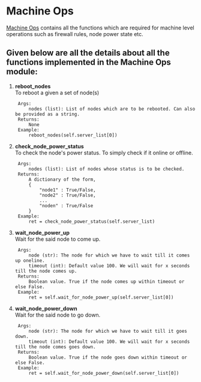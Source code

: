 # Machine Ops

[Machine Ops](../../../common/ops/support/machine_ops.py) contains all the functions which are required for machine level operations such as firewall rules, node power state etc.

## Given below are all the details about all the functions implemented in the Machine Ops module:

1) **reboot_nodes**<br>
        To reboot a given a set of node(s)

        Args:
            nodes (list): List of nodes which are to be rebooted. Can also be provided as a string.
        Returns:
            None
        Example:
            reboot_nodes(self.server_list[0])

2) **check_node_power_status**<br>
        To check the node's power status. To simply check if it online or offline.

        Args:
            nodes (list): List of nodes whose status is to be checked.
        Returns:
            A dictionary of the form,
            {
                "node1" : True/False,
                "node2" : True/False,
                ...
                "noden" : True/False
            }
        Example:
            ret = check_node_power_status(self.server_list)

3) **wait_node_power_up**<br>
        Wait for the said node to come up.

        Args:
            node (str): The node for which we have to wait till it comes up oneline.
            timeout (int): Default value 100. We will wait for x seconds till the node comes up.
        Returns:
        	Boolean value. True if the node comes up within timeout or else False.
		Example:
			ret = self.wait_for_node_power_up(self.server_list[0])

4) **wait_node_power_down**<br>
        Wait for the said node to go down.

        Args:
            node (str): The node for which we have to wait till it goes down.
            timeout (int): Default value 100. We will wait for x seconds till the node comes goes down.
        Returns:
        	Boolean value. True if the node goes down within timeout or else False.
		Example:
			ret = self.wait_for_node_power_down(self.server_list[0])
